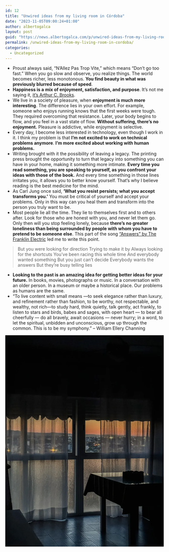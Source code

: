 ```yaml
---
id: 12
title: "Unwired ideas from my living room in Córdoba"
date: "2023-11-05T09:00:24+01:00"
author: albertogalca
layout: post
guid: "https://news.albertogalca.com/p/unwired-ideas-from-my-living-room"
permalink: /unwired-ideas-from-my-living-room-in-cordoba/
categories:
  - Uncategorized
---
```


- <span>Proust always said, “N’Allez Pas Trop Vite,” which means “Don’t go too fast.” When you go slow and observe, you realize things. The world becomes richer, less monotonous. </span>**You find beauty in what was previously blurred because of speed**<span>.</span>
- **Happiness is a**<span> </span>**mix of enjoyment, satisfaction, and purpose**<span>. It’s not me saying it, </span>[it’s Arthur C. Brooks](https://www.youtube.com/watch?v=yPk2ChIxJVM)<span>.</span>
- <span>We live in a society of pleasure, when </span>**enjoyment is much more interesting**<span>. The difference lies in your own effort. For example, someone who enjoys running knows that the first weeks were tough. They required overcoming that resistance. Later, your body begins to flow, and you feel in a vast state of flow. </span>**Without suffering, there’s no enjoyment.**<span> Pleasure is addictive, while enjoyment is selective.</span>
- <span>Every day, I become less interested in technology, even though I work in it. I think my problem is that </span>**I’m not excited to work on technical problems anymore**<span>. </span>**I’m more excited about working with human problems.**
- <span>Writing brought with it the possibility of leaving a legacy. The printing press brought the opportunity to turn that legacy into something you can have in your home, making it something more intimate. </span>**Every time you read something, you are speaking to yourself, as you confront your ideas with those of the book.**<span> And every time something in those lines irritates you, it allows you to better know yourself. That’s why I believe reading is the best medicine for the mind.</span>
- <span>As Carl Jung once said, </span>**‘What you resist persists; what you accept transforms you.’**<span> You must be critical of yourself and accept your problems. Only in this way can you heal them and transform into the person you truly want to be.</span>
- <span>Most people lie all the time. They lie to themselves first and to others after. Look for those who are honest with you, and never let them go. Only then will you stop feeling lonely, because **there’s no greater loneliness than being surrounded by people with whom you have to pretend to be someone else**. This part of the song [“Answers” by The Franklin Electric](https://www.youtube.com/watch?v=FeMIdSHYlbE) led me to write this point.</span>

> But you were looking for direction
> Trying to make it by
> Always looking for the shortcuts
> You’ve been racing this whole time
> And everybody wanted something
> But you just can’t decide
> Everybody wants the answers
> But they’re busy telling lies

- **Looking to the past is an amazing idea for getting better ideas for your future.**<span> In books, movies, photographs or music. In a conversation with an older person. In a museum or maybe a historical place. Our problems as humans are the same.</span>
- <span>“To live content with small means —to seek elegance rather than luxury, and refinement rather than fashion, to be worthy, not respectable, and wealthy, not rich—to study hard, think quietly, talk gently, act frankly, to listen to stars and birds, babes and sages, with open heart — to bear all cheerfully — do all bravely, await occasions — never hurry; in a word, to let the spiritual, unbidden and unconscious, grow up through the common. This is to be my symphony.” – William Ellery Channing</span>

![](/assets/images/posts/2023/12/0d174f10-4fe5-48fc-985e-2ce59594e404_1536x2048-768x1024.webp)
